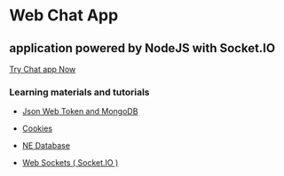 # Web Chat App
<h2>application powered by NodeJS with Socket.IO</h2>
<p><a href="https://chat-application-nodejs-io.herokuapp.com/">Try Chat app Now</a></p>
<h3>Learning materials and tutorials</h3>
<ul>
	<li><p><a href="https://youtu.be/2jqok-WgelI">Json Web Token and MongoDB</a></p></li>
	<li><p><a href="https://youtu.be/Y2ec4KQ7mP8">Cookies</a></p></li>
	<li><p><a href="https://youtu.be/xVYa20DCUv0">NE Database</a></p></li>
	<li><p><a href="https://youtu.be/zWSvb5t_zH4">Web Sockets ( Socket.IO )</a></p></li>
</ul>